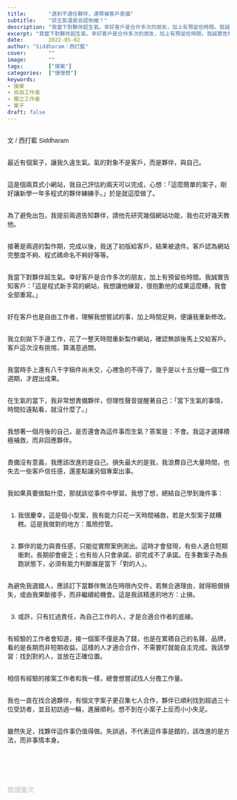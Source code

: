 ```yaml
---
title:       "遇到不適任夥伴，連帶被客戶責備"
subtitle:    "該生氣還是自認倒楣？"
description: "我當下對夥伴超生氣。幸好客戶是合作多次的朋友，加上有預留些時間。我誠實告知客戶：「這是程式新手寫的網站，我想讓他練習，很抱歉他的成果這麼糟，我會全部重寫。」..."
excerpt: "我當下對夥伴超生氣。幸好客戶是合作多次的朋友，加上有預留些時間。我誠實告知客戶：「這是程式新手寫的網站，我想讓他練習，很抱歉他的成果這麼糟，我會全部重寫。」..."
date:        2022-05-02
author: "Siddharam｜西打藍"
cover:       ""
image:       ""
tags:        ["接案"]
categories:  ["慢慢想"]
keywords:
- 接案
- 自由工作者
- 獨立工作者
- 案子
draft: false
---
```


<article style="font-family: 'Noto Sans TC', '微軟正黑體', sans-serif; font-weight: 300;">

<br>文 / 西打藍 Siddharam<br><br>

最近有個案子，讓我久違生氣。氣的對象不是客戶，而是夥伴，與自己。<br><br>

這是個兩頁式小網站，我自己評估約兩天可以完成，心想：「這麼簡單的案子，剛好讓新學一年多程式的夥伴練練手。」於是就這麼做了。<br><br>

為了避免出包，我提前兩週告知夥伴，請他先研究幾個網站功能，我也花好幾天教他。<br><br>

接著是兩週的製作期，完成以後，我送了初版給客戶，結果被退件。客戶認為網站完整度不夠、程式碼命名不夠好等等。<br><br>

我當下對夥伴超生氣。幸好客戶是合作多次的朋友，加上有預留些時間。我誠實告知客戶：「這是程式新手寫的網站，我想讓他練習，很抱歉他的成果這麼糟，我會全部重寫。」<br><br>

好在客戶也是自由工作者，理解我想嘗試的事，加上時間足夠，便讓我重新修改。<br><br>

我立刻拋下手邊工作，花了一整天時間重新製作網站，確認無誤後馬上交給客戶。客戶這次沒有挑惕，算滿意過關。<br><br>

我當時手上還有八千字稿件尚未交，心裡急的不得了，幾乎是以十五分鐘一個工作週期，才趕出成果。<br><br>

在生氣的當下，我非常想責備夥伴，但理性聲音提醒著自己：「當下生氣的事情，時間拉遠點看，就沒什麼了。」<br><br>

我想著一個月後的自己，是否還會為這件事而生氣？答案是：不會。我這才選擇積極補救，而非回應夥伴。<br><br>

責備沒有意義，我應該改進的是自己。損失最大的是我，我浪費自己大量時間，也失去一些客戶信任感，還差點讓另個專案出事。<br><br>

我如果真要做點什麼，那就該從事件中學習。我想了想，總結自己學到幾件事：<br><br>

1. 我很慶幸，這是個小型案，我有能力只花一天時間補救，若是大型案子就糟糕。這是我做對的地方：風險控管。<br><br>

2. 夥伴的能力與責任感，只能從實際案例測出。這時才會發現，有些人適合短期衝刺，長期卻會疲乏；也有些人只會承諾，卻完成不了承諾。在多數案子為長跑狀態下，必須有能力判斷誰是當下「對的人」。<br><br>

為避免我選錯人，應該訂下當夥伴無法在時限內交件，若無合適理由，就得賠償損失，或由我果斷接手，而非繼續給機會。這是我該精進的地方：止損。<br><br>

3. 或許，只有扛過責任，為自己工作的人，才是合適合作者的底線。<br><br>

有經驗的工作者會知道，接一個案不僅是為了錢，也是在累積自己的名聲、品牌，看的是長期而非短期收益。這樣的人才適合合作，不需要盯就能自主完成。我該學習：找到對的人，並放在正確位置。<br><br>

相信有經驗的接案工作者和我一樣，總會想嘗試找人分擔工作量。<br><br>

我也一直在找合適夥伴，有個文字案子更召集七人合作，夥伴已順利找到超過三十位受訪者，並且初訪過一輪，進展順利。想不到在小案子上反而小小失足。<br><br>

雖然失足，找夥伴這件事仍值得做。失誤過，不代表這件事是錯的，該改進的是方法，而非事情本身。<br><br>


<br><br><br>

</article>

<div style="color: #bfbfbf; font-size: 15px;" id="busuanzi_container_page_pv">
  閱讀量<span id="busuanzi_value_page_pv"></span>次
</div>

<script src="../../js/post.js"></script>




